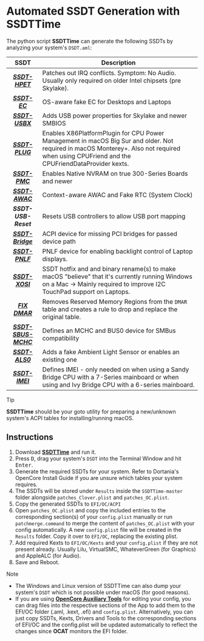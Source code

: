 # Automated SSDT Generation with SSDTTime

The python script **SSDTTime** can generate the following SSDTs by analyzing your system's `DSDT.aml`:

SSDT | Description
:---: |---------
[***SSDT-HPET***](/01_Adding_missing_Devices_and_enabling_Features/IRQ_and_Timer_Fix_(SSDT-HPET)/README.md) | Patches out IRQ conflicts. Symptom: No Audio. Usually only required on older Intel chipsets (pre Skylake).
[***SSDT-EC***](/01_Adding_missing_Devices_and_enabling_Features/Embedded_Controller_(SSDT-EC)/README.md) | OS-aware fake EC for Desktops and Laptops
[***SSDT-USBX***](/01_Adding_missing_Devices_and_enabling_Features/Embedded_Controller_(SSDT-EC)/README.md) | Adds USB power properties for Skylake and newer SMBIOS
[***SSDT-PLUG***](/01_Adding_missing_Devices_and_enabling_Features/CPU_Power_Management/CPU_Power_Management_(SSDT-PLUG)/README.md) | Enables X86PlatformPlugin for CPU Power Management in macOS Big Sur and older. Not required in macOS Monterey+. Also not required when using CPUFriend and the CPUFriendDataProvider kexts.
[***SSDT-PMC***](/01_Adding_missing_Devices_and_enabling_Features/PMCR_Support_(SSDT-PMCR)/README.md) | Enables Native NVRAM on true 300-Series Boards and newer
[***SSDT-AWAC***](/01_Adding_missing_Devices_and_enabling_Features/System_Clock_(SSDT-AWAC)/README.md) | Context-aware AWAC and Fake RTC (System Clock)
***SSDT-USB-Reset*** | Resets USB controllers to allow USB port mapping
[***SSDT-Bridge***](/11_Graphics/GPU/GPU_undetected/README.md) | ACPI device for missing PCI bridges for passed device path
[***SSDT-PNLF***](/01_Adding_missing_Devices_and_enabling_Features/Brightness_Controls_(SSDT-PNLF)/README.md) | PNLF device for enabling backlight control of Laptop displays.
[***SSDT-XOSI***](/01_Adding_missing_Devices_and_enabling_Features/OS_Compatibility_Patch_(XOSI)/README.md) | SSDT hotfix and and binary rename(s) to make macOS "believe" that it's currently running Windows on a Mac &rarr; Mainly required to improve I2C TouchPad support on Laptops.
[***FIX DMAR***](https://github.com/5T33Z0/OC-Little-Translated/tree/main/00_ACPI/ACPI_Dropping_Tables#method-2-dropping-tables-based-on-table-signature) |  Removes Reserved Memory Regions from the `DMAR` table and creates a rule to drop and replace the original table.
[***SSDT-SBUS-MCHC***](/01_Adding_missing_Devices_and_enabling_Features/System_Management_Bus_and_Memory_Controller_(SSDT-SBUS-MCHC)/README.md) | Defines an MCHC and BUS0 device for SMBus compatibility
[***SSDT-ALS0***](/01_Adding_missing_Devices_and_enabling_Features/Ambient_Light_Sensor_(SSDT-ALS0)/REAMDE.md) | Adds a fake Ambient Light Sensor or enables an existing one
[***SSDT-IMEI***](/01_Adding_missing_Devices_and_enabling_Features/Intel_MEI_(SSDT-IMEI)#readme) | Defines IMEI - only needed on when using a Sandy Bridge CPU with a 7-Series mainboard or when using and Ivy Bridge CPU with a 6-series mainboard.

> [!TIP]
>
> **SSDTTime** should be your goto utility for preparing a new/unknown system's ACPI tables for installing/running macOS.

## Instructions

1. Download [**SSDTTime**](https://github.com/corpnewt/SSDTTime) and run it.
2. Press <kbd>D</kbd>, drag your system's `DSDT` into the Terminal Window and hit <kbd>Enter</kbd>.
3. Generate the required SSDTs for your system. Refer to Dortania's OpenCore Install Guide if you are unsure which tables your system requires.
4. The SSDTs will be stored under `Results` inside the `SSDTTime-master` folder alongside `patches_Clover.plist` and `patches_OC.plist`. 
5. Copy the generated SSDTs to `EFI/OC/ACPI`
6. Open `patches_OC.plist` and copy the included entries to the corresponding section(s) of your `config.plist` manually or run `patchmerge.command` to merge the content of `patches_OC.plist` with your config automatically. A new `config.plist` file will be created in the `Results` folder. Copy it over to `EFI/OC`, replacing the existing plist. 
7. Add required Kexts to `EFI/OC/Kexts` and your `config.plist` if they are not present already. Usually Lilu, VirtualSMC, WhateverGreen (for Graphics) and AppleALC (for Audio).
8. Save and Reboot.

> [!NOTE]
> - The Windows and Linux version of SSDTTime can also dump your system's `DSDT` which is not possible under macOS (for good reasons).
> - If you are using [**OpenCore Auxiliary Tools**](https://github.com/ic005k/QtOpenCoreConfig/releases) for editing your config, you can drag files into the respective sections of the App to add them to the EFI/OC folder (.aml, .kext, .efi) and `config.plist`. Alternatively, you can just copy SSDTs, Kexts, Drivers and Tools to the corresponding sections of EFI/OC and the config.plist will be updated automatically to reflect the changes since **OCAT** monitors the EFI folder.
